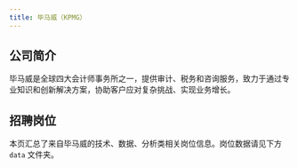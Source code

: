 ```yaml
---
title: 毕马威（KPMG）
---
```


## 公司简介
毕马威是全球四大会计师事务所之一，提供审计、税务和咨询服务，致力于通过专业知识和创新解决方案，协助客户应对复杂挑战、实现业务增长。

## 招聘岗位
本页汇总了来自毕马威的技术、数据、分析类相关岗位信息。岗位数据请见下方 `data` 文件夹。
